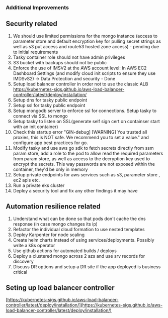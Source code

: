 ### Additional Improvements

## Security related
1. We should use limited permissions for the mongo instance (access to parameter store and default encryption key for pulling secret strings as well as s3 put access and route53 hosted zone access)  - pending due to initial requirements
2. Tasky container role should not have admin privileges
3. S3 bucket with backups should not be public
4. Enforce the use of IMSV2 at the AWS account level: In AWS EC2 Dashboard Settings (and modify cloud init scripts to ensure they use IMDSvS2) -> Data Protection and security - Done
5. Setup load balancer controller in order not to use the classic ALB https://kubernetes-sigs.github.io/aws-load-balancer-controller/latest/deploy/installation/
6. Setup dns for tasky public endpoint
7. Setup ssl for tasky public endpoint
8. Setup mongodb server to enforce ssl for connections. Setup tasky to connect via SSL to mongo
9. Setup tasky to listen on SSL(generate self sign cert on containser start with an init container)
10. Check this startup error "GIN-debug] [WARNING] You trusted all proxies, this is NOT safe. We recommend you to set a value." and configure app best practices for go. 
11. Modify tasky and use aws go sdk to fetch secrets directly from ssm param store, add a role to the pod to allow read the required parameters from param store, as well as access to the decryption key used to encrypt the secrets. This way passwords are not exposed within the container, they'd be only in memory
12. Setup private endpoints for aws services such as s3, parameter store , ec2 apis etc. 
13. Run a private eks cluster
14. Deploy a security tool and fix any other findings it may have

## Automation resilience related
1. Understand what can be done so that pods don't cache the dns response  (in case mongo changes its ip)
2. Refactor the individual cloud formation to use nested templates 
3. Deploy Karpenter for node scaling
4. Create helm charts instead of using services/deployments. Possibly write a k8s operator
5. Use github actions for automated builds / deploys
6. Deploy a clustered mongo across 2 azs and use srv records for discovery
7. Discuss DR options and setup a DR site if the app deployed is business critical




## Seting up load balancer controller

[https://kubernetes-sigs.github.io/aws-load-balancer-controller/latest/deploy/installation/](https://kubernetes-sigs.github.io/aws-load-balancer-controller/latest/deploy/installation/) 





